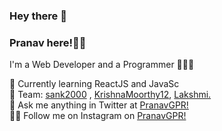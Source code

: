 ### Hey there 👋

### Pranav here!🧑🏻

 I'm a Web Developer and a Programmer 👨🏻‍💻

 🌱 Currently learning ReactJS and JavaSc <br>
 👯 Team: [sank2000](https://github.com/sank2000 "GitHub of Santhosh")  , <a href="https://github.com/KrishnaMoorthy12">KrishnaMoorthy12</a>, <a href="https://github.com/Lakshmi2k1">Lakshmi. </a><br>
 💬 Ask me anything in Twitter at <a href="https://twitter.com/pranav_gpr">PranavGPR!</a><br>
 ✌🏻 Follow me on Instagram on <a href="https://instagram.com/i_m_mystrix">PranavGPR!</a>
